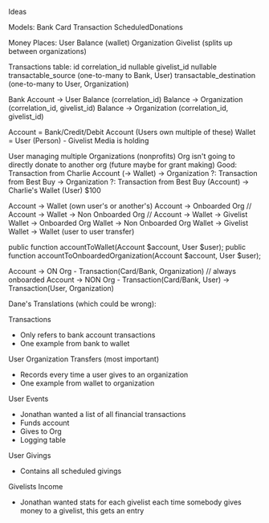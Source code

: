 Ideas

Models:
Bank
Card
Transaction
ScheduledDonations

Money Places:
User Balance (wallet)
Organization
Givelist (splits up between organizations)

Transactions table:
id
correlation_id nullable
givelist_id nullable
transactable_source (one-to-many to Bank, User)
transactable_destination (one-to-many to User, Organization)




Bank Account -> User Balance (correlation_id)
Balance -> Organization (correlation_id, givelist_id)
Balance -> Organization (correlation_id, givelist_id)




Account = Bank/Credit/Debit Account (Users own multiple of these)
Wallet = User (Person) - Givelist Media is holding



User managing multiple Organizations (nonprofits)
Org isn't going to directly donate to another org (future maybe for grant making)
Good: Transaction from Charlie Account (-> Wallet) -> Organization
?: Transaction from Best Buy -> Organization
?: Transaction from Best Buy (Account) -> Charlie's Wallet (User) $100


Account -> Wallet (own user's or another's)
Account -> Onboarded Org
// Account -> Wallet -> Non Onboarded Org
// Account -> Wallet -> Givelist
Wallet -> Onboarded Org
Wallet -> Non Onboarded Org
Wallet -> Givelist
Wallet -> Wallet (user to user transfer)

public function accountToWallet(Account $account, User $user);
public function accountToOnboardedOrganization(Account $account, User $user);





Account -> ON Org - Transaction(Card/Bank, Organization) // always onboarded
Account -> NON Org - Transaction(Card/Bank, User) -> Transaction(User, Organization)



Dane's Translations (which could be wrong):

Transactions
* Only refers to bank account transactions
* One example from bank to wallet

User Organization Transfers (most important)
* Records every time a user gives to an organization
* One example from wallet to organization

User Events
* Jonathan wanted a list of all financial transactions
* Funds account
* Gives to Org
* Logging table

User Givings
* Contains all scheduled givings

Givelists Income
* Jonathan wanted stats for each givelist each time somebody gives money to a givelist, this gets an entry
